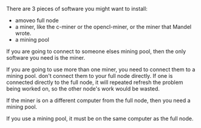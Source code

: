 There are 3 pieces of software you might want to install:

* amoveo full node
* a miner, like the c-miner or the opencl-miner, or the miner that Mandel wrote.
* a mining pool


If you are going to connect to someone elses mining pool, then the only software you need is the miner.


If you are going to use more than one miner, you need to connect them to a mining pool. don't connect them to your full node directly. If one is connected directly to the full node, it will repeated refresh the problem being worked on, so the other node's work would be wasted.

If the miner is on a different computer from the full node, then you need a mining pool.

If you use a mining pool, it must be on the same computer as the full node.


